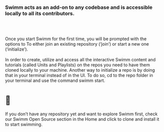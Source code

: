 ### Swimm acts as an add-on to any codebase and is accessible locally to all its contributors.
</br></br>

Once you start Swimm for the first time, you will be prompted with the options to
To either join an existing repository (‘join’) or start a new one (‘initialize’).
</br></br>
 In order to create, utilize and access all the interactive Swimm content and tutorials (called Units and Playlists) on the repos you need to have them cloned locally to your machine. Another way to initialize a repo is by doing that in your terminal instead of in the UI. To do so, cd to the repo folder in your terminal and use the command swimm start.
 </br>
 
# 🤿

If you don’t have any repository yet and want to explore Swimm first, check our Swimm Open Source section in the Home and click to clone and install it to start swimming.
